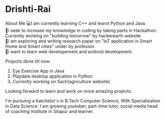 # Drishti-Rai
About Me
 💻I am currently learning C++ and learnt Python and Java.\
👀I seek to increase my knowledge in coding by taking parts in Hackathon.\
Currently working on "building tomorrow" by hackerearth website.\
📝I am exploring and writing research paper on "IoT application in Smart Home and Smart cities" under by professor.\
🌟I want to learn web developement and android development.

Projects done till now:
1. Eye Exercise App in Java
2. Playdate desktop application in Python
3. Currently working on Sach(agriculture website) 

Looking forward to learn and work on more amazing projects.

I'm pursuing a batchelor's in B.Tech Computer Science, With Specialization in Data Science.
I am growing youtuber, part-time tutor, social media head of coaching institute in Sitapur and learner.

